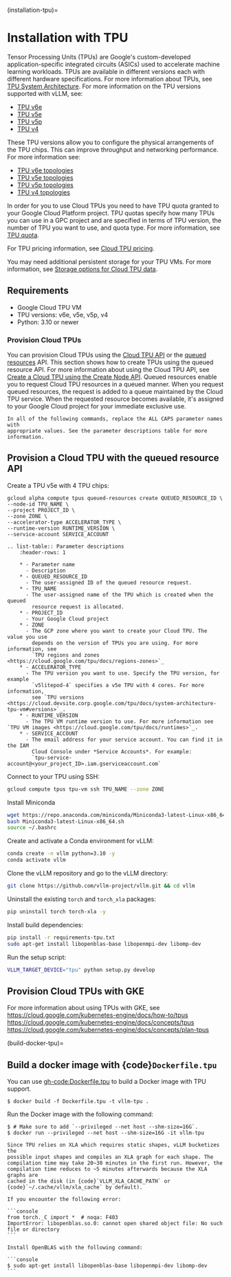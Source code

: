 (installation-tpu)=

# Installation with TPU

Tensor Processing Units (TPUs) are Google's custom-developed application-specific
integrated circuits (ASICs) used to accelerate machine learning workloads. TPUs
are available in different versions each with different hardware specifications.
For more information about TPUs, see [TPU System Architecture](https://cloud.google.com/tpu/docs/system-architecture-tpu-vm).
For more information on the TPU versions supported with vLLM, see:

- [TPU v6e](https://cloud.google.com/tpu/docs/v6e)
- [TPU v5e](https://cloud.google.com/tpu/docs/v5e)
- [TPU v5p](https://cloud.google.com/tpu/docs/v5p)
- [TPU v4](https://cloud.google.com/tpu/docs/v4)

These TPU versions allow you to configure the physical arrangements of the TPU
chips. This can improve throughput and networking performance. For more
information see:

- [TPU v6e topologies](https://cloud.google.com/tpu/docs/v6e#configurations)
- [TPU v5e topologies](https://cloud.google.com/tpu/docs/v5e#tpu-v5e-config)
- [TPU v5p topologies](https://cloud.google.com/tpu/docs/v5p#tpu-v5p-config)
- [TPU v4 topologies](https://cloud.google.com/tpu/docs/v4#tpu-v4-config)

In order for you to use Cloud TPUs you need to have TPU quota granted to your
Google Cloud Platform project. TPU quotas specify how many TPUs you can use in a
GPC project and are specified in terms of TPU version, the number of TPU you
want to use, and quota type. For more information, see [TPU quota](https://cloud.google.com/tpu/docs/quota#tpu_quota).

For TPU pricing information, see [Cloud TPU pricing](https://cloud.google.com/tpu/pricing).

You may need additional persistent storage for your TPU VMs. For more
information, see [Storage options for Cloud TPU data](https://cloud.devsite.corp.google.com/tpu/docs/storage-options).

## Requirements

- Google Cloud TPU VM
- TPU versions: v6e, v5e, v5p, v4
- Python: 3.10 or newer

### Provision Cloud TPUs

You can provision Cloud TPUs using the [Cloud TPU API](https://cloud.google.com/tpu/docs/reference/rest)
or the [queued resources](https://cloud.google.com/tpu/docs/queued-resources)
API. This section shows how to create TPUs using the queued resource API. For
more information about using the Cloud TPU API, see [Create a Cloud TPU using the Create Node API](https://cloud.google.com/tpu/docs/managing-tpus-tpu-vm#create-node-api).
Queued resources enable you to request Cloud TPU resources in a queued manner.
When you request queued resources, the request is added to a queue maintained by
the Cloud TPU service. When the requested resource becomes available, it's
assigned to your Google Cloud project for your immediate exclusive use.

```{note}
In all of the following commands, replace the ALL CAPS parameter names with
appropriate values. See the parameter descriptions table for more information.
```

## Provision a Cloud TPU with the queued resource API

Create a TPU v5e with 4 TPU chips:

```console
gcloud alpha compute tpus queued-resources create QUEUED_RESOURCE_ID \
--node-id TPU_NAME \
--project PROJECT_ID \
--zone ZONE \
--accelerator-type ACCELERATOR_TYPE \
--runtime-version RUNTIME_VERSION \
--service-account SERVICE_ACCOUNT
```

```{eval-rst}
.. list-table:: Parameter descriptions
    :header-rows: 1

    * - Parameter name
      - Description
    * - QUEUED_RESOURCE_ID
      - The user-assigned ID of the queued resource request.
    * - TPU_NAME
      - The user-assigned name of the TPU which is created when the queued
        resource request is allocated.
    * - PROJECT_ID
      - Your Google Cloud project
    * - ZONE
      - The GCP zone where you want to create your Cloud TPU. The value you use
        depends on the version of TPUs you are using. For more information, see
        `TPU regions and zones <https://cloud.google.com/tpu/docs/regions-zones>`_
    * - ACCELERATOR_TYPE
      - The TPU version you want to use. Specify the TPU version, for example
        `v5litepod-4` specifies a v5e TPU with 4 cores. For more information,
        see `TPU versions <https://cloud.devsite.corp.google.com/tpu/docs/system-architecture-tpu-vm#versions>`_.
    * - RUNTIME_VERSION
      - The TPU VM runtime version to use. For more information see `TPU VM images <https://cloud.google.com/tpu/docs/runtimes>`_.
    * - SERVICE_ACCOUNT
      - The email address for your service account. You can find it in the IAM
        Cloud Console under *Service Accounts*. For example:
        `tpu-service-account@<your_project_ID>.iam.gserviceaccount.com`
```

Connect to your TPU using SSH:

```bash
gcloud compute tpus tpu-vm ssh TPU_NAME --zone ZONE
```

Install Miniconda

```bash
wget https://repo.anaconda.com/miniconda/Miniconda3-latest-Linux-x86_64.sh
bash Miniconda3-latest-Linux-x86_64.sh
source ~/.bashrc
```

Create and activate a Conda environment for vLLM:

```bash
conda create -n vllm python=3.10 -y
conda activate vllm
```

Clone the vLLM repository and go to the vLLM directory:

```bash
git clone https://github.com/vllm-project/vllm.git && cd vllm
```

Uninstall the existing `torch` and `torch_xla` packages:

```bash
pip uninstall torch torch-xla -y
```

Install build dependencies:

```bash
pip install -r requirements-tpu.txt
sudo apt-get install libopenblas-base libopenmpi-dev libomp-dev
```

Run the setup script:

```bash
VLLM_TARGET_DEVICE="tpu" python setup.py develop
```

## Provision Cloud TPUs with GKE

For more information about using TPUs with GKE, see
<https://cloud.google.com/kubernetes-engine/docs/how-to/tpus>
<https://cloud.google.com/kubernetes-engine/docs/concepts/tpus>
<https://cloud.google.com/kubernetes-engine/docs/concepts/plan-tpus>

(build-docker-tpu)=

## Build a docker image with {code}`Dockerfile.tpu`

You can use <gh-code:Dockerfile.tpu> to build a Docker image with TPU support.

```console
$ docker build -f Dockerfile.tpu -t vllm-tpu .
```

Run the Docker image with the following command:

```console
$ # Make sure to add `--privileged --net host --shm-size=16G`.
$ docker run --privileged --net host --shm-size=16G -it vllm-tpu
```

```{note}
Since TPU relies on XLA which requires static shapes, vLLM bucketizes the
possible input shapes and compiles an XLA graph for each shape. The
compilation time may take 20~30 minutes in the first run. However, the
compilation time reduces to ~5 minutes afterwards because the XLA graphs are
cached in the disk (in {code}`VLLM_XLA_CACHE_PATH` or {code}`~/.cache/vllm/xla_cache` by default).
```

````{tip}
If you encounter the following error:

```console
from torch._C import *  # noqa: F403
ImportError: libopenblas.so.0: cannot open shared object file: No such
file or directory
```

Install OpenBLAS with the following command:

```console
$ sudo apt-get install libopenblas-base libopenmpi-dev libomp-dev
```
````
